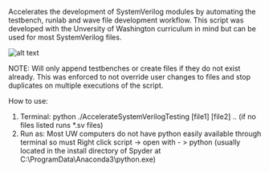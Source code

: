 Accelerates the development of SystemVerilog modules by automating the testbench, runlab and wave file development workflow. This script was developed with the Unversity of Washington curriculum in mind but can be used for most SystemVerilog files.

![alt text](https://i.imgur.com/ciBfiUf.png)

NOTE: Will only append testbenches or create files if they do not exist already. This was enforced to not override user changes to files and stop duplicates on multiple executions of the script.  

How to use:
1. Terminal: python ./AccelerateSystemVerilogTesting [file1] [file2] .. (if no files listed runs *.sv files)
2. Run as: Most UW computers do not have python easily available through terminal so must Right click script -> open with - > python (usually located in the install directory of Spyder at C:\ProgramData\Anaconda3\python.exe)
